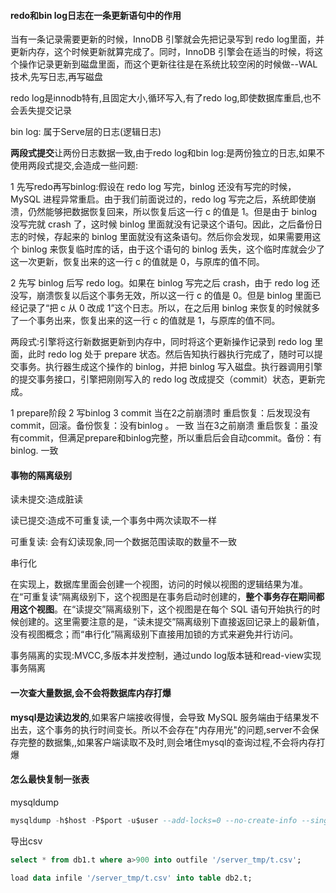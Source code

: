 #### redo和bin log日志在一条更新语句中的作用

当有一条记录需要更新的时候，InnoDB 引擎就会先把记录写到 redo log里面，并更新内存，这个时候更新就算完成了。同时，InnoDB 引擎会在适当的时候，将这个操作记录更新到磁盘里面，而这个更新往往是在系统比较空闲的时候做--WAL技术,先写日志,再写磁盘

redo log是innodb特有,且固定大小,循环写入,有了redo log,即使数据库重启,也不会丢失提交记录

bin log: 属于Serve层的日志(逻辑日志)

**两段式提交**让两份日志数据一致,由于redo log和bin log:是两份独立的日志,如果不使用两段式提交,会造成一些问题:

1 先写redo再写binlog:假设在 redo log 写完，binlog 还没有写完的时候，MySQL 进程异常重启。由于我们前面说过的，redo log 写完之后，系统即使崩溃，仍然能够把数据恢复回来，所以恢复后这一行 c 的值是 1。但是由于 binlog 没写完就 crash 了，这时候 binlog 里面就没有记录这个语句。因此，之后备份日志的时候，存起来的 binlog 里面就没有这条语句。然后你会发现，如果需要用这个 binlog 来恢复临时库的话，由于这个语句的 binlog 丢失，这个临时库就会少了这一次更新，恢复出来的这一行 c 的值就是 0，与原库的值不同。

2 先写 binlog 后写 redo log。如果在 binlog 写完之后 crash，由于 redo log 还没写，崩溃恢复以后这个事务无效，所以这一行 c 的值是 0。但是 binlog 里面已经记录了“把 c 从 0 改成 1”这个日志。所以，在之后用 binlog 来恢复的时候就多了一个事务出来，恢复出来的这一行 c 的值就是 1，与原库的值不同。

两段式:引擎将这行新数据更新到内存中，同时将这个更新操作记录到 redo log 里面，此时 redo log 处于 prepare 状态。然后告知执行器执行完成了，随时可以提交事务。执行器生成这个操作的 binlog，并把 binlog 写入磁盘。执行器调用引擎的提交事务接口，引擎把刚刚写入的 redo log 改成提交（commit）状态，更新完成。

1 prepare阶段 2 写binlog 3 commit
当在2之前崩溃时
重启恢复：后发现没有commit，回滚。备份恢复：没有binlog 。
一致
当在3之前崩溃
重启恢复：虽没有commit，但满足prepare和binlog完整，所以重启后会自动commit。备份：有binlog. 一致

#### 事物的隔离级别

读未提交:造成脏读

读已提交:造成不可重复读,一个事务中两次读取不一样

可重复读: 会有幻读现象,同一个数据范围读取的数量不一致

串行化

在实现上，数据库里面会创建一个视图，访问的时候以视图的逻辑结果为准。在“可重复读”隔离级别下，这个视图是在事务启动时创建的，**整个事务存在期间都用这个视图**。在“读提交”隔离级别下，这个视图是在每个 SQL 语句开始执行的时候创建的。这里需要注意的是，“读未提交”隔离级别下直接返回记录上的最新值，没有视图概念；而“串行化”隔离级别下直接用加锁的方式来避免并行访问。 

事务隔离的实现:MVCC,多版本并发控制，通过undo log版本链和read-view实现事务隔离

#### 一次查大量数据,会不会将数据库内存打爆

**mysql是边读边发的**,如果客户端接收得慢，会导致 MySQL 服务端由于结果发不出去，这个事务的执行时间变长。所以不会存在"内存用光"的问题,server不会保存完整的数据集,,如果客户端读取不及时,则会堵住mysql的查询过程,不会将内存打爆

#### 怎么最快复制一张表

mysqldump

```sql
mysqldump -h$host -P$port -u$user --add-locks=0 --no-create-info --single-transaction  --set-gtid-purged=OFF db1 t --where="a>900" --result-file=/client_tmp/t.sql
```

导出csv

 ```sql
select * from db1.t where a>900 into outfile '/server_tmp/t.csv';

load data infile '/server_tmp/t.csv' into table db2.t;
 ```














